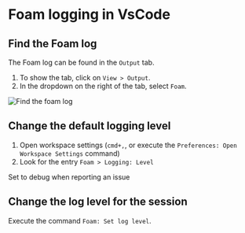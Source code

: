 # Foam logging in VsCode

## Find the Foam log
The Foam log can be found in the `Output` tab.
1. To show the tab, click on `View > Output`.
2. In the dropdown on the right of the tab, select `Foam`.

![Find the foam log](../assets/images/foam-log.png)

## Change the default logging level
1. Open workspace settings (`cmd+,`, or execute the `Preferences: Open Workspace Settings` command)
2. Look for the entry `Foam > Logging: Level`

Set to debug when reporting an issue

## Change the log level for the session
Execute the command `Foam: Set log level`.


